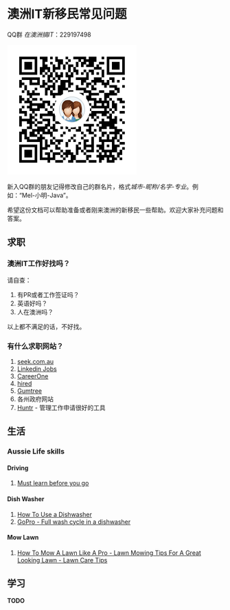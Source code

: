 # 澳洲IT新移民常见问题
QQ群 *在澳洲搞IT*：229197498

![alt text][qrcode]

[qrcode]:https://github.com/randomyao22/au-it-faq-for-chinese/blob/master/src/common/images/qrcode.png

新入QQ群的朋友记得修改自己的群名片，格式*城市-昵称/名字-专业*。例如：“Mel-小明-Java”。

希望这份文档可以帮助准备或者刚来澳洲的新移民一些帮助。欢迎大家补充问题和答案。

## 求职

### 澳洲IT工作好找吗？

请自查：

1. 有PR或者工作签证吗？
2. 英语好吗？
3. 人在澳洲吗？

以上都不满足的话，不好找。

### 有什么求职网站？

1. [seek.com.au](http://seek.com.au)
2. [Linkedin Jobs](https://www.linkedin.com/jobs/)
3. [CareerOne](https://www.careerone.com.au/)
4. [hired](https://hired.com/home)
5. [Gumtree](https://www.gumtree.com.au/)
6. 各州政府网站
7. [Huntr](http://huntr.co/) - 管理工作申请很好的工具

## 生活

### Aussie Life skills

#### Driving
1. [Must learn before you go](http://www.raa.com.au/motoring-and-road-safety/learning-to-drive/take-the-online-learners-test)

#### Dish Washer
1. [How To Use a Dishwasher](https://www.youtube.com/watch?v=5lvweMBCqAs)
2. [GoPro - Full wash cycle in a dishwasher](https://www.youtube.com/watch?v=gjcyUjXwH_4)

#### Mow Lawn
1. [How To Mow A Lawn Like A Pro - Lawn Mowing Tips For A Great Looking Lawn - Lawn Care Tips](https://www.youtube.com/watch?v=jTsibNGnzpA)



## 学习

**TODO**
